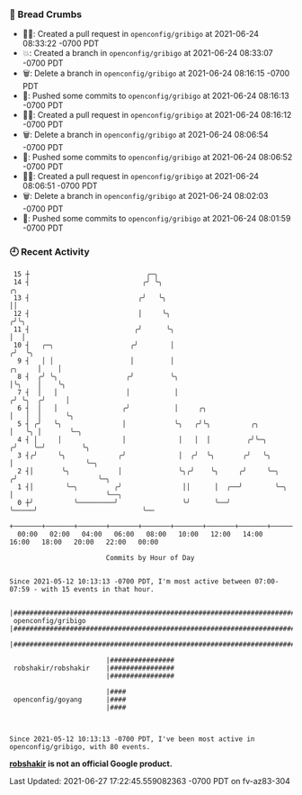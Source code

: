 ### 🍞 Bread Crumbs

 * ✍🏼: Created a pull request in `openconfig/gribigo` at 2021-06-24 08:33:22 -0700 PDT
 * 💥: Created a branch in `openconfig/gribigo` at 2021-06-24 08:33:07 -0700 PDT
 * 🗑: Delete a branch in `openconfig/gribigo` at 2021-06-24 08:16:15 -0700 PDT
 * 🚢: Pushed some commits to `openconfig/gribigo` at 2021-06-24 08:16:13 -0700 PDT
 * ✍🏼: Created a pull request in `openconfig/gribigo` at 2021-06-24 08:16:12 -0700 PDT
 * 🗑: Delete a branch in `openconfig/gribigo` at 2021-06-24 08:06:54 -0700 PDT
 * 🚢: Pushed some commits to `openconfig/gribigo` at 2021-06-24 08:06:52 -0700 PDT
 * ✍🏼: Created a pull request in `openconfig/gribigo` at 2021-06-24 08:06:51 -0700 PDT
 * 🗑: Delete a branch in `openconfig/gribigo` at 2021-06-24 08:02:03 -0700 PDT
 * 🚢: Pushed some commits to `openconfig/gribigo` at 2021-06-24 08:01:59 -0700 PDT

### 🕘 Recent Activity
```
 15 ┼                             ╭─╮
 14 ┤                            ╭╯ ╰╮                                                ╭╮
 13 ┤                           ╭╯   ╰╮                                               ││
 12 ┤                           │     ╰╮                                             ╭╯╰╮
 11 ┤                          ╭╯      ╰╮                                            │  │
 10 ┤   ╭─╮                   ╭╯        │                                           ╭╯  ╰╮
  9 ┤   │ │                   │         │                                    ╭╮     │    │
  8 ┤  ╭╯ ╰╮                 ╭╯         ╰╮                                   │╰╮    │    ╰╮
  7 ┤  │   │                 │           │                                  ╭╯ ╰╮  ╭╯     │
  6 ┤  │   │                ╭╯           │     ╭╮                           │   │  │      ╰╮
  5 ┤ ╭╯   ╰╮               │            ╰╮   ╭╯╰╮          ╭╮              │   ╰╮ │       ╰─╮
  4 ┤ │     │               │             │   │  │         ╭╯╰─╮           ╭╯    ╰─╯         ╰╮
  3 ┤╭╯     ╰╮             ╭╯             │  ╭╯  ╰╮       ╭╯   ╰╮          │                  ╰─╮
  2 ┤│       ╰╮            │              ╰╮╭╯    ╰╮     ╭╯     ╰─╮       ╭╯                    ╰─╮
  1 ┤│        ╰─╮         ╭╯               ││      │  ╭──╯        ╰─╮     │                       ╰──╮
  0 ┼╯          ╰─────────╯                ╰╯      ╰──╯             ╰─────╯                          ╰──
    +───────+───────+───────+───────+───────+───────+───────+───────+───────+───────+───────+───────+────
  00:00   02:00   04:00   06:00   08:00   10:00   12:00   14:00   16:00   18:00   20:00   22:00   00:00   

						Commits by Hour of Day


Since 2021-05-12 10:13:13 -0700 PDT, I'm most active between 07:00-07:59 - with 15 events in that hour.

```



```
                        |################################################################################
 openconfig/gribigo     |################################################################################
                        |################################################################################

                        |################
 robshakir/robshakir    |################
                        |################

                        |####
 openconfig/goyang      |####
                        |####



Since 2021-05-12 10:13:13 -0700 PDT, I've been most active in openconfig/gribigo, with 80 events.

```
**[robshakir](mailto:robjs@google.com) is not an official Google product.**


Last Updated: 2021-06-27 17:22:45.559082363 -0700 PDT on fv-az83-304
